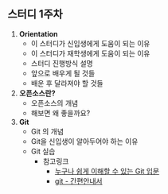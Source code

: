 ## 스터디 1주차

1. **Orientation**
    - 이 스터디가 신입생에게 도움이 되는 이유
    - 이 스터디가 재학생에게 도움이 되는 이유
    - 스터디 진행방식 설명
    - 앞으로 배우게 될 것들
    - 배운 후 달라져야 할 것들
2. **오픈소스란?**
    - 오픈소스의 개념
    - 해보면 왜 좋을까요?
3. **Git**
    - Git 의 개념
    - Git을 신입생이 알아두어야 하는 이유
    - Git 실습
        - 참고링크
            - [누구나 쉽게 이해할 수 있는 Git 입문](http://backlogtool.com/git-guide/kr/)
            - [git - 간편안내서](http://rogerdudler.github.io/git-guide/index.ko.html)
